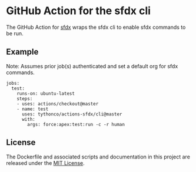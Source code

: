 # GitHub Action for the sfdx cli

The GitHub Action for [sfdx](https://developer.salesforce.com/platform/dx) wraps the sfdx cli to enable sfdx commands to be run.

## Example

Note: Assumes prior job(s) authenticated and set a default org for sfdx commands.

```
jobs:
  test:
    runs-on: ubuntu-latest
    steps:
    - uses: actions/checkout@master
    - name: test
      uses: tythonco/actions-sfdx/cli@master
      with:
        args: force:apex:test:run -c -r human
```

## License

The Dockerfile and associated scripts and documentation in this project are released under the [MIT License](LICENSE.md).